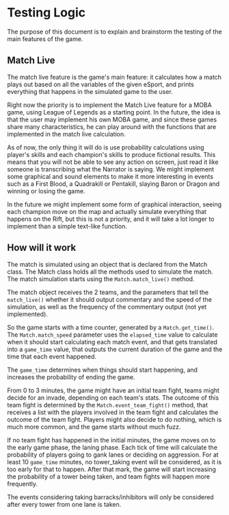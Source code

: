 # Testing Logic

The purpose of this document is to explain and brainstorm the testing of the main features of the game.

## Match Live

The match live feature is the game's main feature: it calculates how a match plays out based on all the variables
of the given eSport, and prints everything that happens in the simulated game to the user.

Right now the priority is to implement the Match Live feature for a MOBA game, using League of Legends as a starting
point. In the future, the idea is that the user may implement his own MOBA game, and since these games share many
characteristics, he can play around with the functions that are implemented in the match live calculation.

As of now, the only thing it will do is use probability calculations using player's skills and each champion's skills
to produce fictional results. This means that you will not be able to see any action on screen, just read it like
someone is transcribing what the Narrator is saying. We might implement some graphical and sound elements to make it more
interesting in events such as a First Blood, a Quadrakill or Pentakill, slaying Baron or Dragon and winning or losing the
game.

In the future we might implement some form of graphical interaction, seeing each champion move on the map and actually
simulate everything that happens on the Rift, but this is not a priority, and it will take a lot longer to implement
than a simple text-like function.

## How will it work

The match is simulated using an object that is declared from the Match class. The Match class holds all the methods
used to simulate the match. The match simulation starts using the `Match.match_live()` method.

The match object receives the 2 teams, and the parameters that tell the `match_live()` whether it should output
commentary and the speed of the simulation, as well as the frequency of the commentary output (not yet implemented).

So the game starts with a time counter, generated by a `Match.get_time()`. The `Match.match_speed` parameter uses the `elapsed_time` value to calculate
when it should start calculating each match event, and that gets translated into a `game_time` value, that outputs
the current duration of the game and the time that each event happened.

The `game_time` determines when things should start happening, and increases the probability of ending the game.

From 0 to 3 minutes, the game might have an initial team fight, teams might decide for an invade, depending on
each team's stats. The outcome of this team fight is determined by the `Match.event_team_fight()` method, that
receives a list with the players involved in the team fight and calculates the outcome of the team fight.
Players might also decide to do nothing, which is much more common, and the game starts without much fuzz.

If no team fight has happened in the initial minutes, the game moves on to the early game phase, the laning
phase. Each tick of time will calculate the probability of players going to gank lanes or deciding on aggression.
For at least 10 `game_time` minutes, no tower_taking event will be considered, as it is too early for that
to happen. After that mark, the game will start increasing the probability of a tower being taken, and
team fights will happen more frequently.

The events considering taking barracks/inhibitors will only be considered after every tower from one lane is taken.
